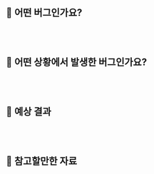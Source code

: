 ## 🐛 어떤 버그인가요?
<!-- 어떤 버그인지 간결하게 설명해주세요 -->
<br><br>

## 🔎 어떤 상황에서 발생한 버그인가요?
<!-- (가능하면) Given-When-Then 형식으로 서술해주세요 -->
<br><br>

## 🎯 예상 결과
<!-- 예상했던 정상적인 결과가 어떤 것이었는지 설명해주세요 -->
<br><br>

## 📙 참고할만한 자료
<!-- Optional -->
